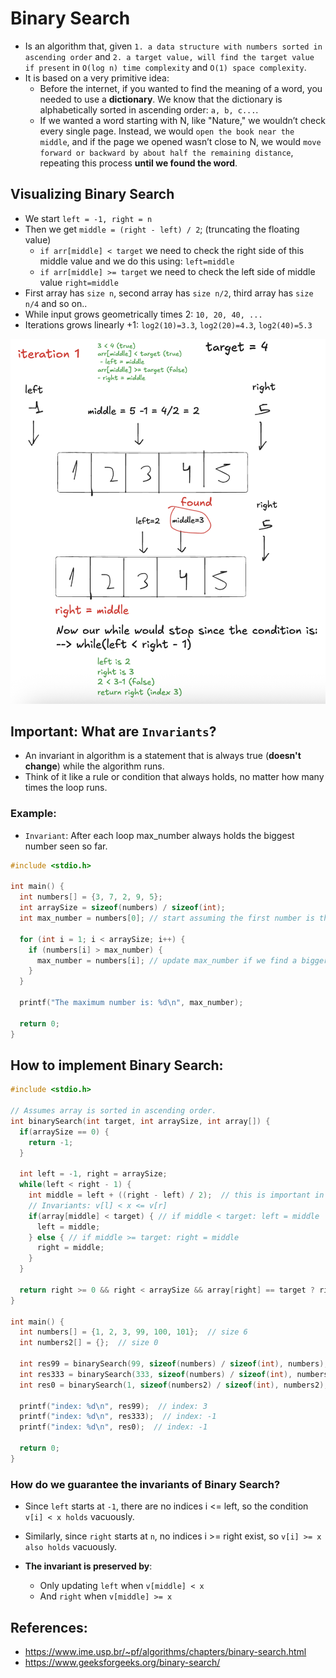 # Binary Search

- Is an algorithm that, given `1. a data structure with numbers sorted in ascending order` and `2. a target value, will find the target value if present` in `O(log n) time complexity` and `O(1) space complexity`.
- It is based on a very primitive idea:
  - Before the internet, if you wanted to find the meaning of a word, you needed to use a **dictionary**. We know that the dictionary is alphabetically sorted in ascending order: `a, b, c...`.
  - If we wanted a word starting with N, like "Nature," we wouldn’t check every single page. Instead, we would `open the book near the middle`, and if the page we opened wasn’t close to N, we would `move forward or backward by about half the remaining distance`, repeating this process **until we found the word**.

## Visualizing Binary Search

- We start `left = -1, right = n`
- Then we get `middle = (right - left) / 2`; (truncating the floating value)
  - `if arr[middle] < target` we need to check the right side of this middle value and we do this using: `left=middle`
  - `if arr[middle] >= target` we need to check the left side of middle value `right=middle`
- First array has `size n`, second array has `size n/2`, third array has `size n/4` and so on..
- While input grows geometrically times 2: `10, 20, 40, ...`
- Iterations grows linearly +1: `log2(10)=3.3`, `log2(20)=4.3`, `log2(40)=5.3`

![1st Binary Search](./../assets/1st-binary-search.png)

## Important: What are `Invariants`?

- An invariant in algorithm is a statement that is always true (**doesn't change**) while the algorithm runs.
- Think of it like a rule or condition that always holds, no matter how many times the loop runs.

### Example:

- `Invariant`: After each loop max_number always holds the biggest number seen so far.

```c
#include <stdio.h>

int main() {
  int numbers[] = {3, 7, 2, 9, 5};
  int arraySize = sizeof(numbers) / sizeof(int);
  int max_number = numbers[0]; // start assuming the first number is the biggest

  for (int i = 1; i < arraySize; i++) {
    if (numbers[i] > max_number) {
      max_number = numbers[i]; // update max_number if we find a bigger number
    }
  }

  printf("The maximum number is: %d\n", max_number);

  return 0;
}
```

## How to implement Binary Search:

```c
#include <stdio.h>

// Assumes array is sorted in ascending order.
int binarySearch(int target, int arraySize, int array[]) {
  if(arraySize == 0) {
    return -1;
  }

  int left = -1, right = arraySize;
  while(left < right - 1) {
    int middle = left + ((right - left) / 2);  // this is important in c to avoid overflow
    // Invariants: v[l] < x <= v[r]
    if(array[middle] < target) { // if middle < target: left = middle
      left = middle;
    } else { // if middle >= target: right = middle
      right = middle;
    }
  }

  return right >= 0 && right < arraySize && array[right] == target ? right : -1;
}

int main() {
  int numbers[] = {1, 2, 3, 99, 100, 101};  // size 6
  int numbers2[] = {};  // size 0

  int res99 = binarySearch(99, sizeof(numbers) / sizeof(int), numbers);
  int res333 = binarySearch(333, sizeof(numbers) / sizeof(int), numbers);
  int res0 = binarySearch(1, sizeof(numbers2) / sizeof(int), numbers2);

  printf("index: %d\n", res99);  // index: 3
  printf("index: %d\n", res333);  // index: -1
  printf("index: %d\n", res0);  // index: -1

  return 0;
}
```

### How do we guarantee the invariants of Binary Search?

- Since `left` starts at `-1`, there are no indices i <= left, so the condition `v[i] < x holds` vacuously.
- Similarly, since `right` starts at `n`, no indices i >= right exist, so `v[i] >= x also holds` vacuously.

- **The invariant is preserved by**:
  - Only updating `left` when `v[middle] < x`
  - And `right` when `v[middle] >= x`

## References:

- https://www.ime.usp.br/~pf/algorithms/chapters/binary-search.html
- https://www.geeksforgeeks.org/binary-search/
